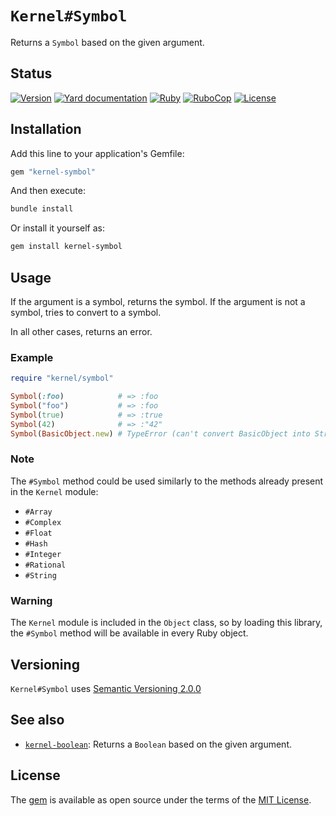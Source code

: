 # `Kernel#Symbol`

Returns a `Symbol` based on the given argument.

## Status

[![Version](https://img.shields.io/github/v/tag/cyril/kernel-symbol.rb?label=Version&logo=github)](https://github.com/cyril/kernel-symbol.rb/tags)
[![Yard documentation](https://img.shields.io/badge/Yard-documentation-blue.svg?logo=github)](https://rubydoc.info/github/cyril/kernel-symbol.rb/main)
[![Ruby](https://github.com/cyril/kernel-symbol.rb/workflows/Ruby/badge.svg?branch=main)](https://github.com/cyril/kernel-symbol.rb/actions?query=workflow%3Aruby+branch%3Amain)
[![RuboCop](https://github.com/cyril/kernel-symbol.rb/workflows/RuboCop/badge.svg?branch=main)](https://github.com/cyril/kernel-symbol.rb/actions?query=workflow%3Arubocop+branch%3Amain)
[![License](https://img.shields.io/github/license/cyril/kernel-symbol.rb?label=License&logo=github)](https://github.com/cyril/kernel-symbol.rb/raw/main/LICENSE.md)

## Installation

Add this line to your application's Gemfile:

```ruby
gem "kernel-symbol"
```

And then execute:

```sh
bundle install
```

Or install it yourself as:

```sh
gem install kernel-symbol
```

## Usage

If the argument is a symbol, returns the symbol.
If the argument is not a symbol, tries to convert to a symbol.

In all other cases, returns an error.

### Example

```ruby
require "kernel/symbol"

Symbol(:foo)            # => :foo
Symbol("foo")           # => :foo
Symbol(true)            # => :true
Symbol(42)              # => :"42"
Symbol(BasicObject.new) # TypeError (can't convert BasicObject into String)
```

### Note

The `#Symbol` method could be used similarly to the methods already present in the `Kernel` module:

* `#Array`
* `#Complex`
* `#Float`
* `#Hash`
* `#Integer`
* `#Rational`
* `#String`

### Warning

The `Kernel` module is included in the `Object` class, so by loading this library, the `#Symbol` method will be available in every Ruby object.

## Versioning

`Kernel#Symbol` uses [Semantic Versioning 2.0.0](https://semver.org/)

## See also

* [`kernel-boolean`](https://github.com/cyril/kernel-boolean.rb): Returns a `Boolean` based on the given argument.

## License

The [gem](https://rubygems.org/gems/kernel-symbol) is available as open source under the terms of the [MIT License](https://opensource.org/licenses/MIT).
